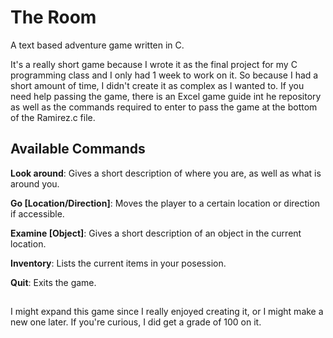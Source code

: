 # The Room
A text based adventure game written in C.

It's a really short game because I wrote it as the final project for my C programming class and I only had 1 week to work on it.
So because I had a short amount of time, I didn't create it as complex as I wanted to.
If you need help passing the game, there is an Excel game guide int he repository as well as the commands required to enter to pass the game at the bottom of the Ramirez.c file.

## Available Commands

**Look around**: Gives a short description of where you are, as well as what is around you.

**Go [Location/Direction]**: Moves the player to a certain location or direction if accessible.

**Examine [Object]**: Gives a short description of an object in the current location.

**Inventory**: Lists the current items in your posession.

**Quit**: Exits the game.

##
I might expand this game since I really enjoyed creating it, or I might make a new one later. If you're curious, I did get a grade of 100 on it.
